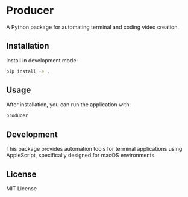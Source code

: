 # Producer

A Python package for automating terminal and coding video creation.

## Installation

Install in development mode:

```bash
pip install -e .
```

## Usage

After installation, you can run the application with:

```bash
producer
```

## Development

This package provides automation tools for terminal applications using AppleScript, specifically designed for macOS environments.

## License

MIT License
